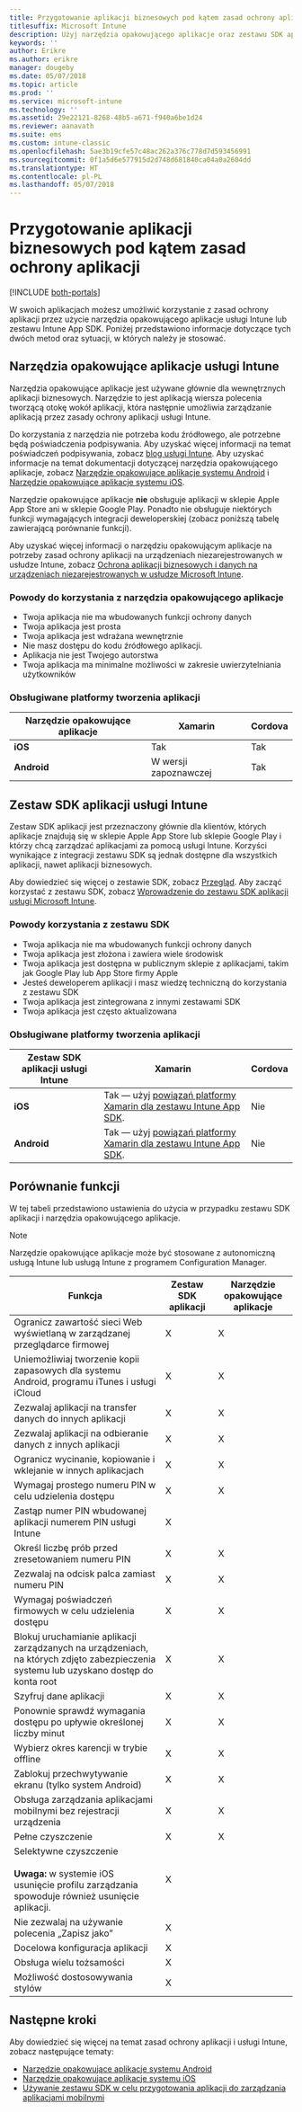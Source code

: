 ```yaml
---
title: Przygotowanie aplikacji biznesowych pod kątem zasad ochrony aplikacji
titlesuffix: Microsoft Intune
description: Użyj narzędzia opakowującego aplikacje oraz zestawu SDK aplikacji, aby umożliwić niestandardowym aplikacjom biznesowym korzystanie z zasad ochrony aplikacji w usłudze Microsoft Intune.
keywords: ''
author: Erikre
ms.author: erikre
manager: dougeby
ms.date: 05/07/2018
ms.topic: article
ms.prod: ''
ms.service: microsoft-intune
ms.technology: ''
ms.assetid: 29e22121-8268-48b5-a671-f940a6be1d24
ms.reviewer: aanavath
ms.suite: ems
ms.custom: intune-classic
ms.openlocfilehash: 5ae3b19cfe57c48ac262a376c778d7d593456991
ms.sourcegitcommit: 0f1a5d6e577915d2d748d681840ca04a0a2604dd
ms.translationtype: HT
ms.contentlocale: pl-PL
ms.lasthandoff: 05/07/2018
---
```

# <a name="prepare-line-of-business-apps-for-app-protection-policies"></a>Przygotowanie aplikacji biznesowych pod kątem zasad ochrony aplikacji

[!INCLUDE [both-portals](./includes/note-for-both-portals.md)]

W swoich aplikacjach możesz umożliwić korzystanie z zasad ochrony aplikacji przez użycie narzędzia opakowującego aplikacje usługi Intune lub zestawu Intune App SDK. Poniżej przedstawiono informacje dotyczące tych dwóch metod oraz sytuacji, w których należy je stosować.

## <a name="intune-app-wrapping-tool"></a>Narzędzia opakowujące aplikacje usługi Intune
Narzędzia opakowujące aplikacje jest używane głównie dla wewnętrznych aplikacji biznesowych. Narzędzie to jest aplikacją wiersza polecenia tworzącą otokę wokół aplikacji, która następnie umożliwia zarządzanie aplikacją przez zasady ochrony aplikacji usługi Intune.

Do korzystania z narzędzia nie potrzeba kodu źródłowego, ale potrzebne będą poświadczenia podpisywania. Aby uzyskać więcej informacji na temat poświadczeń podpisywania, zobacz [blog usługi Intune](https://blogs.technet.microsoft.com/enterprisemobility/2015/02/25/how-to-obtain-the-prerequisites-for-the-intune-app-wrapping-tool-for-ios/). Aby uzyskać informacje na temat dokumentacji dotyczącej narzędzia opakowującego aplikacje, zobacz [Narzędzie opakowujące aplikacje systemu Android](app-wrapper-prepare-android.md) i [Narzędzie opakowujące aplikacje systemu iOS](app-wrapper-prepare-ios.md).

Narzędzie opakowujące aplikacje **nie** obsługuje aplikacji w sklepie Apple App Store ani w sklepie Google Play. Ponadto nie obsługuje niektórych funkcji wymagających integracji deweloperskiej (zobacz poniższą tabelę zawierającą porównanie funkcji).


Aby uzyskać więcej informacji o narzędziu opakowującym aplikacje na potrzeby zasad ochrony aplikacji na urządzeniach niezarejestrowanych w usłudze Intune, zobacz [Ochrona aplikacji biznesowych i danych na urządzeniach niezarejestrowanych w usłudze Microsoft Intune](/intune-classic/deploy-use/protect-line-of-business-apps-and-data-on-devices-not-enrolled-in-microsoft-intune).

### <a name="reasons-to-use-the-app-wrapping-tool"></a>Powody do korzystania z narzędzia opakowującego aplikacje
* Twoja aplikacja nie ma wbudowanych funkcji ochrony danych
* Twoja aplikacja jest prosta
* Twoja aplikacja jest wdrażana wewnętrznie
* Nie masz dostępu do kodu źródłowego aplikacji.
* Aplikacja nie jest Twojego autorstwa
* Twoja aplikacja ma minimalne możliwości w zakresie uwierzytelniania użytkowników


### <a name="supported-app-development-platforms"></a>Obsługiwane platformy tworzenia aplikacji

|**Narzędzie opakowujące aplikacje** | **Xamarin** |**Cordova** |
|------|----|----|
|**iOS** |Tak|Tak|
|**Android**| W wersji zapoznawczej |Tak|

## <a name="intune-app-sdk"></a>Zestaw SDK aplikacji usługi Intune
Zestaw SDK aplikacji jest przeznaczony głównie dla klientów, których aplikacje znajdują się w sklepie Apple App Store lub sklepie Google Play i którzy chcą zarządzać aplikacjami za pomocą usługi Intune. Korzyści wynikające z integracji zestawu SDK są jednak dostępne dla wszystkich aplikacji, nawet aplikacji biznesowych.

Aby dowiedzieć się więcej o zestawie SDK, zobacz [Przegląd](app-sdk.md). Aby zacząć korzystać z zestawu SDK, zobacz [Wprowadzenie do zestawu SDK aplikacji usługi Microsoft Intune](app-sdk-get-started.md).

### <a name="reasons-to-use-the-sdk"></a>Powody korzystania z zestawu SDK
* Twoja aplikacja nie ma wbudowanych funkcji ochrony danych
* Twoja aplikacja jest złożona i zawiera wiele środowisk
* Twoja aplikacja jest dostępna w publicznym sklepie z aplikacjami, takim jak Google Play lub App Store firmy Apple
* Jesteś deweloperem aplikacji i masz wiedzę techniczną do korzystania z zestawu SDK
* Twoja aplikacja jest zintegrowana z innymi zestawami SDK
* Twoja aplikacja jest często aktualizowana

### <a name="supported-app-development-platforms"></a>Obsługiwane platformy tworzenia aplikacji

|**Zestaw SDK aplikacji usługi Intune** |**Xamarin** |**Cordova**
|------|----|----|
|**iOS**|Tak — użyj [powiązań platformy Xamarin dla zestawu Intune App SDK](app-sdk-xamarin.md).|Nie|
|**Android**| Tak — użyj [powiązań platformy Xamarin dla zestawu Intune App SDK](app-sdk-xamarin.md).|Nie|

## <a name="feature-comparison"></a>Porównanie funkcji
W tej tabeli przedstawiono ustawienia do użycia w przypadku zestawu SDK aplikacji i narzędzia opakowującego aplikacje.

> [!NOTE]
> Narzędzie opakowujące aplikacje może być stosowane z autonomiczną usługą Intune lub usługą Intune z programem Configuration Manager.

|                                                         Funkcja                                                          | Zestaw SDK aplikacji | Narzędzie opakowujące aplikacje |
|--------------------------------------------------------------------------------------------------------------------------|---------|-------------------|
|                              Ogranicz zawartość sieci Web wyświetlaną w zarządzanej przeglądarce firmowej                              |    X    |         X         |
|                                        Uniemożliwiaj tworzenie kopii zapasowych dla systemu Android, programu iTunes i usługi iCloud                                        |    X    |         X         |
|                                         Zezwalaj aplikacji na transfer danych do innych aplikacji                                         |    X    |         X         |
|                                        Zezwalaj aplikacji na odbieranie danych z innych aplikacji                                         |    X    |         X         |
|                                      Ogranicz wycinanie, kopiowanie i wklejanie w innych aplikacjach                                       |    X    |         X         |
|                                              Wymagaj prostego numeru PIN w celu udzielenia dostępu                                               |    X    |         X         |
|                                         Zastąp numer PIN wbudowanej aplikacji numerem PIN usługi Intune                                         |    X    |                   |
|                                     Określ liczbę prób przed zresetowaniem numeru PIN                                      |    X    |         X         |
|                                             Zezwalaj na odcisk palca zamiast numeru PIN                                             |    X    |         X         |
|                                         Wymagaj poświadczeń firmowych w celu udzielenia dostępu                                         |    X    |         X         |
|                             Blokuj uruchamianie aplikacji zarządzanych na urządzeniach, na których zdjęto zabezpieczenia systemu lub uzyskano dostęp do konta root                              |    X    |         X         |
|                                                     Szyfruj dane aplikacji                                                     |    X    |         X         |
|                           Ponownie sprawdź wymagania dostępu po upływie określonej liczby minut                            |    X    |         X         |
|                                             Wybierz okres karencji w trybie offline                                             |    X    |         X         |
|                                           Zablokuj przechwytywanie ekranu (tylko system Android)                                            |    X    |         X         |
|                                        Obsługa zarządzania aplikacjami mobilnymi bez rejestracji urządzenia                                         |    X    |         X         |
|                                                        Pełne czyszczenie                                                         |    X    |         X         |
| Selektywne czyszczenie <br></br><strong>Uwaga:</strong> w systemie iOS usunięcie profilu zarządzania spowoduje również usunięcie aplikacji. |    X    |                   |
|                                                    Nie zezwalaj na używanie polecenia „Zapisz jako”                                                     |    X    |                   |
|                                            Docelowa konfiguracja aplikacji                                            |    X    |                   |
|                                                Obsługa wielu tożsamości                                                |    X    |                   |
|                                                    Możliwość dostosowywania stylów                                                    |    X    |                   |

## <a name="next-steps"></a>Następne kroki

Aby dowiedzieć się więcej na temat zasad ochrony aplikacji i usługi Intune, zobacz następujące tematy:

  -  [Narzędzie opakowujące aplikacje systemu Android](app-wrapper-prepare-android.md)</br>
  - [Narzędzie opakowujące aplikacje systemu iOS](app-wrapper-prepare-ios.md)</br>
  - [Używanie zestawu SDK w celu przygotowania aplikacji do zarządzania aplikacjami mobilnymi](/intune-classic/deploy-use/use-the-sdk-to-enable-apps-for-mobile-application-management)
